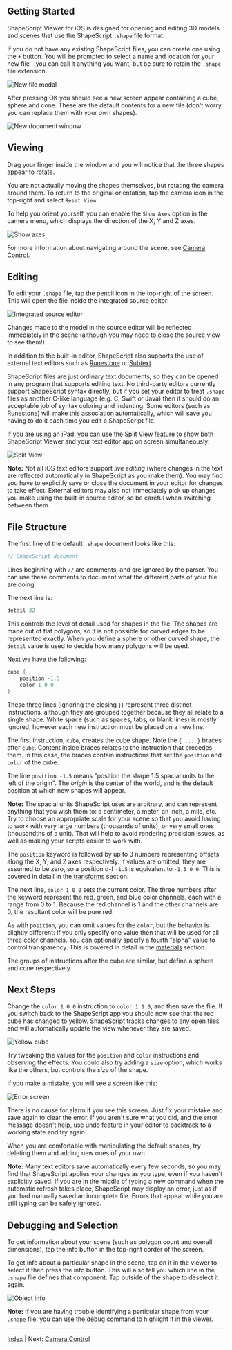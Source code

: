 Getting Started
---

ShapeScript Viewer for iOS is designed for opening and editing 3D models and scenes that use the ShapeScript `.shape` file format.

If you do not have any existing ShapeScript files, you can create one using the `+` button. You will be prompted to select a name and location for your new file - you can call it anything you want, but be sure to retain the `.shape` file extension.

![New file modal](../../images/new-file-ios.png)

After pressing OK you should see a new screen appear containing a cube, sphere and cone. These are the default contents for a new file (don't worry, you can replace them with your own shapes).

![New document window](../../images/new-document-ios-1.6.4.png)

## Viewing

Drag your finger inside the window and you will notice that the three shapes appear to rotate.

You are not actually moving the shapes themselves, but rotating the camera around them. To return to the original orientation, tap the camera icon in the top-right and select `Reset View`.

To help you orient yourself, you can enable the `Show Axes` option in the camera menu, which displays the direction of the X, Y and Z axes.

![Show axes](../../images/show-axes-ios-1.6.4.png)

For more information about navigating around the scene, see [Camera Control](camera-control.md).

## Editing

To edit your `.shape` file, tap the pencil icon in the top-right of the screen. This will open the file inside the integrated source editor:

![Integrated source editor](../../images/source-editor-ios.png)

Changes made to the model in the source editor will be reflected immediately in the scene (although you may need to close the source view to see them!).

In addition to the built-in editor, ShapeScript also supports the use of external text editors such as [Runestone](https://apps.apple.com/app/runestone-text-editor/id1548193893) or [Subtext](https://apps.apple.com/app/subtext/id1606625287).

ShapeScript files are just ordinary text documents, so they can be opened in any program that supports editing text. No third-party editors currently support ShapeScript syntax directly, but if you set your editor to treat `.shape` files as another C-like language (e.g. C, Swift or Java) then it should do an acceptable job of syntax coloring and indenting. Some editors (such as Runestone) will make this association automatically, which will save you having to do it each time you edit a ShapeScript file.

If you are using an iPad, you can use the [Split View](https://support.apple.com/en-gb/guide/ipad/ipad08c9970c/ipados) feature to show both ShapeScript Viewer and your text editor app on screen simultaneously:

![Split View](../../images/split-view-ios-1.6.4.png)

**Note:** Not all iOS text editors support *live editing* (where changes in the text are reflected automatically in ShapeScript as you make them). You may find you have to explicitly save or close the document in your editor for changes to take effect. External editors may also not immediately pick up changes you make using the built-in source editor, so be careful when switching between them.

## File Structure

The first line of the default `.shape` document looks like this:

```swift
// ShapeScript document
```

Lines beginning with `//` are comments, and are ignored by the parser. You can use these comments to document what the different parts of your file are doing.

The next line is:

```swift
detail 32
```

This controls the level of detail used for shapes in the file. The shapes are made out of flat polygons, so it is not possible for curved edges to be represented exactly. When you define a sphere or other curved shape, the `detail` value is used to decide how many polygons will be used.

Next we have the following:

```swift
cube {
    position -1.5
    color 1 0 0
}
```

These three lines (ignoring the closing `}`) represent three distinct instructions, although they are grouped together because they all relate to a single shape. White space (such as spaces, tabs, or blank lines) is mostly ignored, however each new instruction must be placed on a new line.

The first instruction, `cube`, creates the cube shape. Note the `{ ... }` braces after `cube`. Content inside braces relates to the instruction that precedes them. In this case, the braces contain instructions that set the  `position` and  `color` of the cube.

The line `position -1.5` means "position the shape 1.5 spacial units to the left of the origin". The *origin* is the center of the world, and is the default position at which new shapes will appear.

**Note:** The spacial units ShapeScript uses are arbitrary, and can represent anything that you wish them to: a centimeter, a meter, an inch, a mile, etc. Try to choose an appropriate scale for your scene so that you avoid having to work with very large numbers (thousands of units), or very small ones (thousandths of a unit). That will help to avoid rendering precision issues, as well as making your scripts easier to work with.

The `position` keyword is followed by up to 3 numbers representing offsets along the X, Y, and Z axes respectively. If values are omitted, they are assumed to be zero, so a position o-f `-1.5` is equivalent to `-1.5 0 0`. This is covered in detail in the [transforms](transforms.md#position) section.

The next line, `color 1 0 0` sets the current color. The three numbers after the keyword represent the red, green, and blue color channels, each with a range from 0 to 1. Because the red channel is 1 and the other channels are 0, the resultant color will be pure red.

As with `position`, you can omit values for the `color`, but the behavior is slightly different: If you only specify one value then that will be used for all three color channels. You can optionally specify a fourth "alpha" value to control transparency. This is covered in detail in the [materials](materials.md#color) section.

The groups of instructions after the cube are similar, but define a sphere and cone respectively.

## Next Steps

Change the `color 1 0 0` instruction to `color 1 1 0`, and then save the file. If you switch back to the ShapeScript app you should now see that the red cube has changed to yellow. ShapeScript tracks changes to any open files and will automatically update the view whenever they are saved.

![Yellow cube](../../images/yellow-cube-ios-1.6.4.png)

Try tweaking the values for the `position`  and `color` instructions and observing the effects. You could also try adding a `size` option, which works like the others, but controls the *size* of the shape.

If you make a mistake, you will see a screen like this:

![Error screen](../../images/error-screen-ios-1.6.4.png)

There is no cause for alarm if you see this screen. Just fix your mistake and save again to clear the error. If you aren't sure what you did, and the error message doesn't help, use undo feature in your editor to backtrack to a working state and try again.

When you are comfortable with manipulating the default shapes, try deleting them and adding new ones of your own.

**Note:** Many text editors save automatically every few seconds, so you may find that ShapeScript applies your changes as you type, even if you haven't explicitly saved. If you are in the middle of typing a new command when the automatic refresh takes place, ShapeScript may display an error, just as if you had manually saved an incomplete file. Errors that appear while you are still typing can be safely ignored.

## Debugging and Selection

To get information about your scene (such as polygon count and overall dimensions), tap the info button in the top-right corder of the screen.

To get info about a particular shape in the scene, tap on it in the viewer to select it then press the info button. This will also tell you which line in the `.shape` file defines that component. Tap outside of the shape to deselect it again.

![Object info](../../images/object-info-ios-1.6.4.png)

**Note:** If you are having trouble identifying a particular shape from your `.shape` file, you can use the [debug command](debugging.md) to highlight it in the viewer.

---
[Index](index.md) | Next: [Camera Control](camera-control.md)
